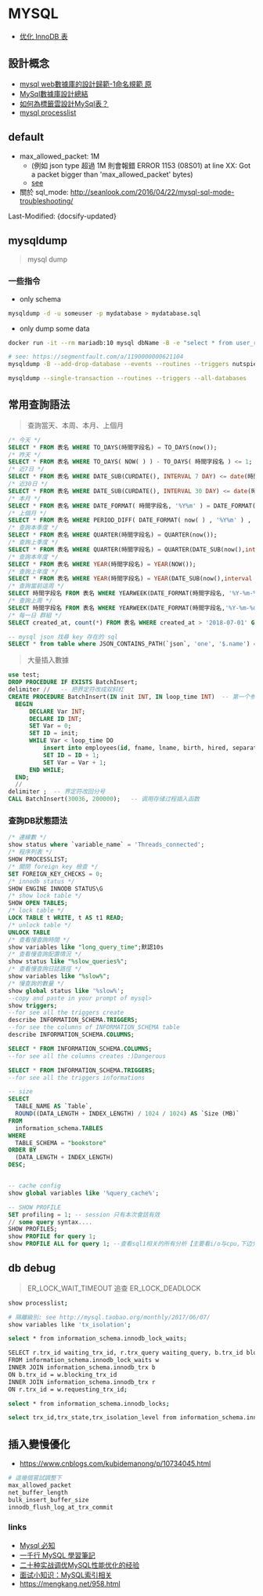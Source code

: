 # MYSQL

- [优化 InnoDB 表](https://www.docs4dev.com/docs/zh/mysql/5.7/reference/optimizing-innodb.html#%E4%BC%98%E5%8C%96-innodb-%E8%A1%A8)

## 設計概念

- [mysql web數據庫的設計歸範-1命名規範 原](https://my.oschina.net/dongzerun/blog/289664)
- [MySql數據庫設計總結](https://mp.weixin.qq.com/s/oFFoVN_P3FGj7yUeRN-fpQ)
- [如何為標籤雲設計MySql表？](http://osask.cn/front/ask/view/524948)
- [mysql processlist](http://www.ywnds.com/?p=9337)

## default

- max_allowed_packet: 1M
  - (例如 json type 超過 1M 則會報錯 ERROR 1153 (08S01) at line XX: Got a packet bigger than 'max_allowed_packet' bytes)
  - [see](http://blog.xuite.net/tolarku/blog/385615135-MySQL+%E9%8C%AF%E8%AA%A4+got+a+packet+bigger+than+%27max_allowed_packet%27+bytes+mysql)
- 關於 sql_mode: http://seanlook.com/2016/04/22/mysql-sql-mode-troubleshooting/

Last-Modified: {docsify-updated}

## mysqldump

> mysql dump

### 一些指令

- only schema

```sh
mysqldump -d -u someuser -p mydatabase > mydatabase.sql
```

- only dump some data
```sh
docker run -it --rm mariadb:10 mysql dbName -B -e "select * from user_register_log" > test
```

```sh
# see: https://segmentfault.com/a/1190000000621104
mysqldump -B --add-drop-database --events --routines --triggers nutspie_prod > ./sql/test.sql

mysqldump --single-transaction --routines --triggers --all-databases
```

## 常用查詢語法

> 查詢當天、本周、本月、上個月

```sql
/* 今天 */
SELECT * FROM 表名 WHERE TO_DAYS(時間字段名) = TO_DAYS(now());
/* 昨天 */
SELECT * FROM 表名 WHERE TO_DAYS( NOW( ) ) - TO_DAYS( 時間字段名 ) <= 1;
/* 近7日 */
SELECT * FROM 表名 WHERE DATE_SUB(CURDATE(), INTERVAL 7 DAY) <= date(時間字段名);
/* 近30日 */
SELECT * FROM 表名 WHERE DATE_SUB(CURDATE(), INTERVAL 30 DAY) <= date(時間字段名);
/* 本月 */
SELECT * FROM 表名 WHERE DATE_FORMAT( 時間字段名, '%Y%m' ) = DATE_FORMAT( CURDATE( ) , '%Y%m' );
/* 上個月 */
SELECT * FROM 表名 WHERE PERIOD_DIFF( DATE_FORMAT( now( ) , '%Y%m' ) , DATE_FORMAT( 時間字段名, '%Y%m' ) ) = 1;
/* 查詢本季度 */
SELECT * FROM 表名 WHERE QUARTER(時間字段名) = QUARTER(now());
/* 查詢上季度 */
SELECT * FROM 表名 WHERE QUARTER(時間字段名) = QUARTER(DATE_SUB(now(),interval 1 QUARTER));
/* 查詢本年度 */
SELECT * FROM 表名 WHERE YEAR(時間字段名) = YEAR(NOW());
/* 查詢上年度 */
SELECT * FROM 表名 WHERE YEAR(時間字段名) = YEAR(DATE_SUB(now(),interval 1 year));
/* 查詢當前這周 */
SELECT 時間字段名 FROM 表名 WHERE YEARWEEK(DATE_FORMAT(時間字段名, '%Y-%m-%d')) = YEARWEEK(now());
/* 查詢上周 */
SELECT 時間字段名 FROM 表名 WHERE YEARWEEK(DATE_FORMAT(時間字段名,'%Y-%m-%d')) = YEARWEEK(now())-1;
/* 每一日 群組 */
SELECT created_at, count(*) FROM 表名 WHERE created_at > '2018-07-01' GROUP BY YEAR(created_at), MONTH(created_at), DAY(created_at);

-- mysql json 找尋 key 存在的 sql
SELECT * from table where JSON_CONTAINS_PATH(`json`, 'one', '$.name') = 1;
```

> 大量插入數據

```sql
use test;
DROP PROCEDURE IF EXISTS BatchInsert;
delimiter //   -- 把界定符改成双斜杠
CREATE PROCEDURE BatchInsert(IN init INT, IN loop_time INT)  -- 第一个参数为初始ID号（可自定义），第二个位生成MySQL记录个数
  BEGIN
      DECLARE Var INT;
      DECLARE ID INT;
      SET Var = 0;
      SET ID = init;
      WHILE Var < loop_time DO
          insert into employees(id, fname, lname, birth, hired, separated, job_code, store_id) values (ID, CONCAT('chen', ID), CONCAT('haixiang', ID), Now(), Now(), Now(), 1, ID);
          SET ID = ID + 1;
          SET Var = Var + 1;
      END WHILE;
  END;
  //
delimiter ;  -- 界定符改回分号
CALL BatchInsert(30036, 200000);   -- 调用存储过程插入函数
```

### 查詢DB狀態語法

```sql
/* 連線數 */
show status where `variable_name` = 'Threads_connected';
/* 程序列表 */
SHOW PROCESSLIST;
/* 關閉 foreign key 檢查 */
SET FOREIGN_KEY_CHECKS = 0;
/* innodb status */
SHOW ENGINE INNODB STATUS\G
/* show lock table */
SHOW OPEN TABLES;
/* lock table */
LOCK TABLE t WRITE, t AS t1 READ;
/* unlock table */
UNLOCK TABLE
/* 查看慢查詢時間 */  
show variables like "long_query_time";默認10s
/* 查看慢查詢配置情況 */  
show status like "%slow_queries%";
/* 查看慢查詢日誌路徑 */  
show variables like "%slow%";
/* 慢查詢的數量 */
show global status like '%slow%';
--copy and paste in your prompt of mysql>
show triggers;
--for see all the triggers create
describe INFORMATION_SCHEMA.TRIGGERS;
--for see the columns of INFORMATION_SCHEMA table
describe INFORMATION_SCHEMA.COLUMNS;

SELECT * FROM INFORMATION_SCHEMA.COLUMNS;
--for see all the columns creates :)Dangerous

SELECT * FROM INFORMATION_SCHEMA.TRIGGERS;
--for see all the triggers informations

-- size
SELECT
  TABLE_NAME AS `Table`,
  ROUND((DATA_LENGTH + INDEX_LENGTH) / 1024 / 1024) AS `Size (MB)`
FROM
  information_schema.TABLES
WHERE
  TABLE_SCHEMA = "bookstore"
ORDER BY
  (DATA_LENGTH + INDEX_LENGTH)
DESC;


-- cache config
show global variables like '%query_cache%';

-- SHOW PROFILE
SET profiling = 1; -- session 只有本次會話有效
// some query syntax....
SHOW PROFILES;
show PROFILE for query 1;
show PROFILE ALL for query 1; --查看sql1相关的所有分析【主要看i/o与cpu,下边分析中有各项意义介绍】
```

## db debug

> ER_LOCK_WAIT_TIMEOUT 追查
> ER_LOCK_DEADLOCK

```sh
show processlist;

# 隔離級別: see http://mysql.taobao.org/monthly/2017/06/07/
show variables like 'tx_isolation';

select * from information_schema.innodb_lock_waits;

SELECT r.trx_id waiting_trx_id, r.trx_query waiting_query, b.trx_id blocking_trx_id, b.trx_query, blocking_query,b.trx_mysql_thread_id blocking_thread,b.trx_started,b.trx_wait_started
FROM information_schema.innodb_lock_waits w
INNER JOIN information_schema.innodb_trx b
ON b.trx_id = w.blocking_trx_id
INNER JOIN information_schema.innodb_trx r
ON r.trx_id = w.requesting_trx_id;

select * from information_schema.innodb_locks;

select trx_id,trx_state,trx_isolation_level from information_schema.innodb_trx;
```

## 插入變慢優化

- https://www.cnblogs.com/kubidemanong/p/10734045.html

```sh
# 這幾個嘗試調整下
max_allowed_packet
net_buffer_length
bulk_insert_buffer_size
innodb_flush_log_at_trx_commit
```

### links

- [Mysql 必知](http://blog.cjli.info/2016/02/02/MySQL-Must-Knows/)
- [一千行 MySQL 學習筆記](https://shockerli.net/post/1000-line-mysql-note/)
- [二十种实战调优MySQL性能优化的经验](https://mp.weixin.qq.com/s/tORc47YRfsmtgDQV23XiPA)
- [面试小知识：MySQL索引相关](https://mp.weixin.qq.com/s/RemJcqPIvLArmfWIhoaZ1g)
- https://mengkang.net/958.html
<!-- - [分享：详记一次MySQL千万级大表优化过程！](https://zhuanlan.zhihu.com/p/76217095) -->